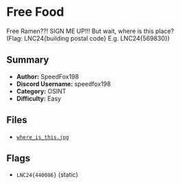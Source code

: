 # Free Food
Free Ramen??! SIGN ME UP!!! But wait, where is this place?  
(Flag: LNC24{building postal code} E.g. LNC24{569830})

## Summary
- **Author:** SpeedFox198
- **Discord Username:** speedfox198
- **Category:** OSINT
- **Difficulty:** Easy

## Files
- [`where_is_this.jpg`](./dist/where_is_this.jpg)

## Flags
- `LNC24{440086}` (static)
